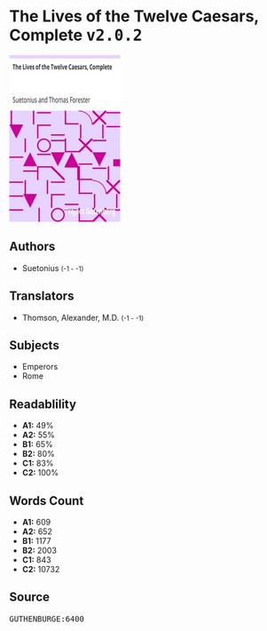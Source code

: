 # The Lives of the Twelve Caesars, Complete <kbd>v2.0.2</kbd>

![](./cover.medium.jpg "")

## Authors


 - Suetonius <small>(-1 - -1)</small>

## Translators


 - Thomson, Alexander, M.D. <small>(-1 - -1)</small>

## Subjects


 - Emperors
 - Rome

## Readablility


 - **A1:** 49%
 - **A2:** 55%
 - **B1:** 65%
 - **B2:** 80%
 - **C1:** 83%
 - **C2:** 100%

## Words Count


 - **A1:** 609
 - **A2:** 652
 - **B1:** 1177
 - **B2:** 2003
 - **C1:** 843
 - **C2:** 10732

## Source


<kbd>GUTHENBURGE:6400</kbd>
